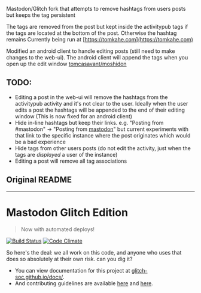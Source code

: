 Mastodon/Glitch fork that attempts to remove hashtags from users posts but keeps the tag persistent

The tags are removed from the post but kept inside the activitypub tags if the tags are located at the bottom of the post. Otherwise the hashtag remains
Currently being run at [https://tomkahe.com](https://tomkahe.com)

Modified an android client to handle editing posts (still need to make changes to the web-ui). The android client will append the tags when you open up the edit window [tomcasavant/moshidon](https://github.com/TomCasavant/moshidon)

## TODO:

- Editing a post in the web-ui will remove the hashtags from the activitypub activity and it's not clear to the user. Ideally when the user edits a post the hashtags will be appended to the end of their editing window (This is now fixed for an android client)
- Hide in-line hashtags but keep their links. e.g. "Posting from #mastodon" -> "Posting from <a href='#mastodon'>mastodon</a>" but current experiments with that link to the specific instance where the post originates which would be a bad experience
- Hide tags from other users posts (do not edit the activity, just when the tags are _displayed_ a user of the instance)
- Editing a post will remove all tag associations

## Original README

---

# Mastodon Glitch Edition

> Now with automated deploys!

[![Build Status](https://img.shields.io/circleci/project/github/glitch-soc/mastodon.svg)][circleci]
[![Code Climate](https://img.shields.io/codeclimate/maintainability/glitch-soc/mastodon.svg)][code_climate]

[circleci]: https://circleci.com/gh/glitch-soc/mastodon
[code_climate]: https://codeclimate.com/github/glitch-soc/mastodon

So here's the deal: we all work on this code, and anyone who uses that does so absolutely at their own risk. can you dig it?

- You can view documentation for this project at [glitch-soc.github.io/docs/](https://glitch-soc.github.io/docs/).
- And contributing guidelines are available [here](CONTRIBUTING.md) and [here](https://glitch-soc.github.io/docs/contributing/).
